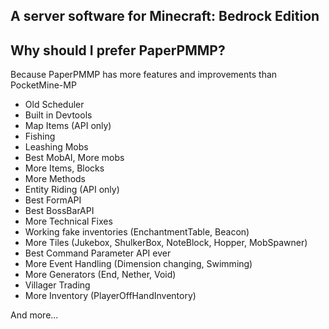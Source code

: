 A server software for Minecraft: Bedrock Edition
------------

## Why should I prefer PaperPMMP?

Because PaperPMMP has more features and improvements than PocketMine-MP

- Old Scheduler
- Built in Devtools
- Map Items (API only)
- Fishing
- Leashing Mobs
- Best MobAI, More mobs
- More Items, Blocks
- More Methods
- Entity Riding (API only)
- Best FormAPI
- Best BossBarAPI
- More Technical Fixes
- Working fake inventories (EnchantmentTable, Beacon)
- More Tiles (Jukebox, ShulkerBox, NoteBlock, Hopper, MobSpawner)
- Best Command Parameter API ever
- More Event Handling (Dimension changing, Swimming)
- More Generators (End, Nether, Void)
- Villager Trading
- More Inventory (PlayerOffHandInventory)

And more...
